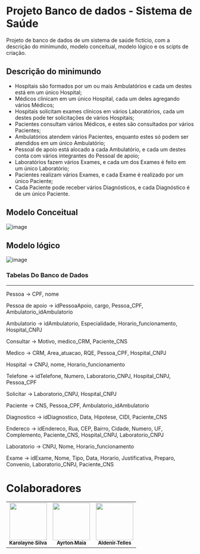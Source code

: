 # Projeto Banco de dados - Sistema de Saúde
Projeto de banco de dados de um sistema de saúde fictício, com a descrição do minimundo, modelo conceitual, modelo lógico e os scipts de criação.


## Descrição do minimundo

- Hospitais são formados por um ou mais Ambulatórios e cada um destes está
em um único Hospital;
- Médicos clinicam em um único Hospital, cada um deles agregando vários
Médicos;
- Hospitais solicitam exames clínicos em vários Laboratórios, cada um destes
pode ter solicitações de vários Hospitais;
- Pacientes consultam vários Médicos, e estes são consultados por vários
Pacientes;
- Ambulatórios atendem vários Pacientes, enquanto estes só podem ser
atendidos em um único Ambulatório;
- Pessoal de apoio está alocado a cada Ambulatório, e cada um destes conta
com vários integrantes do Pessoal de apoio;
- Laboratórios fazem vários Exames, e cada um dos Exames é feito em um
único Laboratório;
- Pacientes realizam vários Exames, e cada Exame é realizado por um único
Paciente;
- Cada Paciente pode receber vários Diagnósticos, e cada Diagnóstico é de um
único Paciente.

## Modelo Conceitual

![image](https://user-images.githubusercontent.com/96891482/207071784-cb6e2d29-6b1a-442e-bac2-266fb46a08af.png)


## Modelo lógico

![image](https://user-images.githubusercontent.com/96891482/207071952-9bb74798-8424-49bf-97a1-bf701da4921c.png)

### Tabelas Do Banco de Dados
---
Pessoa -> CPF, nome

Pessoa de apoio -> idPessoaApoio, cargo, Pessoa_CPF, Ambulatorio_idAmbulatorio

Ambulatorio -> idAmbulatorio, Especialidade, Horario_funcionamento, Hospital_CNPJ

Consultar -> Motivo, medico_CRM, Paciente_CNS

Medico -> CRM, Area_atuacao, RQE, Pessoa_CPF, Hospital_CNPJ

Hospital -> CNPJ, nome, Horario_funcionamento

Telefone -> idTelefone, Numero, Laboratorio_CNPJ, Hospital_CNPJ, Pessoa_CPF

Solicitar -> Laboratorio_CNPJ, Hospital_CNPJ

Paciente -> CNS, Pessoa_CPF, Ambulatorio_idAmbulatorio

Diagnostico -> idDiagnostico, Data, Hipotese, CIDI, Paciente_CNS

Endereco -> idEndereco, Rua, CEP, Bairro, Cidade, Numero, UF, Complemento, Paciente_CNS, Hospital_CNPJ, Laboratorio_CNPJ

Laboratorio -> CNPJ, Nome, Horario_funcionamento

Exame -> idExame, Nome, Tipo, Data, Horario, Justificativa, Preparo, Convenio, Laboratorio_CNPJ, Paciente_CNS

# Colaboradores 

<table>
  <tr>
    <td align="center"><a href="https://www.linkedin.com/in/karolayne-silvas/"><img src="https://media-exp1.licdn.com/dms/image/D4D03AQFKcKwPnjaP4g/profile-displayphoto-shrink_200_200/0/1665427761243?e=1676505600&v=beta&t=qW-_JKEP_DqV1SkzjzqYWFqDO57qQnHjiZ6LyU-pIgQ" width="100px;" alt=""/><br /><sub><b>Karolayne Silva</b></sub></a></td>
    <td align="center"><a href="https://www.linkedin.com/in/ayrton-maia-404489228/"><img src="https://media-exp1.licdn.com/dms/image/C4D03AQFOZAJm8Zqwgw/profile-displayphoto-shrink_200_200/0/1638994306152?e=1676505600&v=beta&t=DaDdWR1LHl6K4rO-PA1RUaYmhlk0fF3ZM0Zga-cqxaM" width="100px;" alt=""/><br /><sub><b>Ayrton Maia</b></sub></a></td>
    <td align="center"><a href="https://www.linkedin.com/in/aldenirtelles/"><img src="https://media-exp1.licdn.com/dms/image/C4E03AQFDSsg7qdLV5w/profile-displayphoto-shrink_200_200/0/1616101838264?e=1676505600&v=beta&t=JkVn2R4flewVkPgD44OZFD_f9eTaMGRL3v4sLtz42wI" width="100px;" alt=""/><br /><sub><b>Aldenir Telles</b></sub></a></td>
  </tr>

